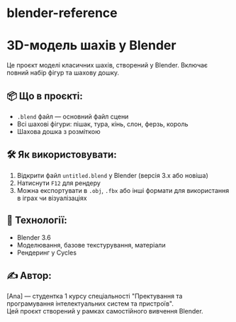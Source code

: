 # blender-reference

# 3D-модель шахів у Blender

Це проєкт моделі класичних шахів, створений у Blender. Включає повний набір фігур та шахову дошку.

## 📦 Що в проєкті:
- `.blend` файл — основний файл сцени
- Всі шахові фігури: пішак, тура, кінь, слон, ферзь, король
- Шахова дошка з розміткою

## 🛠 Як використовувати:
1. Відкрити файл `untitled.blend` у Blender (версія 3.x або новіша)
2. Натиснути `F12` для рендеру
3. Можна експортувати в `.obj`, `.fbx` або інші формати для використання в іграх чи візуалізаціях

## 🧰 Технології:
- Blender 3.6
- Моделювання, базове текстурування, матеріали
- Рендеринг у Cycles

## ✍️ Автор:
[Ana] — студентка 1 курсу спеціальності "Пректування та програмування інтелектуальних систем та пристроїв".  
Цей проєкт створений у рамках самостійного вивчення Blender.



